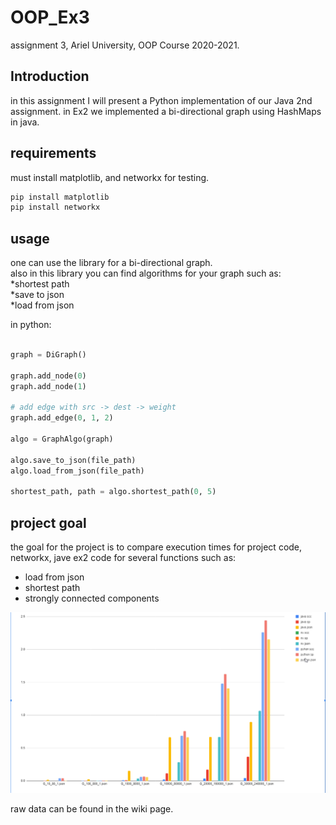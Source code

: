 # OOP_Ex3

assignment 3, Ariel University, OOP Course 2020-2021.

## Introduction

in this assignment I will present a Python implementation of our Java 2nd assignment.
in Ex2 we implemented a bi-directional graph using HashMaps in java.

## requirements

must install matplotlib, and networkx for testing.

```bash
pip install matplotlib
pip install networkx
```

## usage

one can use the library for a bi-directional graph. <br/>
also in this library you can find algorithms for your graph such as: <br/>
*shortest path <br/>
*save to json <br/>
*load from json <br/>

in python:

```python

graph = DiGraph()

graph.add_node(0)
graph.add_node(1)

# add edge with src -> dest -> weight
graph.add_edge(0, 1, 2)

algo = GraphAlgo(graph)

algo.save_to_json(file_path)
algo.load_from_json(file_path)

shortest_path, path = algo.shortest_path(0, 5)
```

## project goal

the goal for the project is to compare execution times for project code, networkx, jave ex2 code
for several functions such as: <br/>
* load from json
* shortest path
* strongly connected components


![picture](images/graph.png)

raw data can be found in the wiki page.
